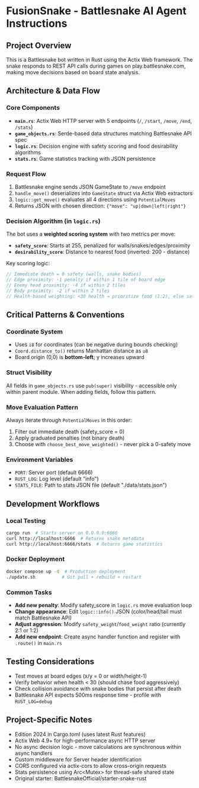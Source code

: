 # FusionSnake - Battlesnake AI Agent Instructions

## Project Overview

This is a Battlesnake bot written in Rust using the Actix Web framework. The snake responds to REST API calls during games on play.battlesnake.com, making move decisions based on board state analysis.

## Architecture & Data Flow

### Core Components

- **`main.rs`**: Actix Web HTTP server with 5 endpoints (`/`, `/start`, `/move`, `/end`, `/stats`)
- **`game_objects.rs`**: Serde-based data structures matching Battlesnake API spec
- **`logic.rs`**: Decision engine with safety scoring and food desirability algorithms
- **`stats.rs`**: Game statistics tracking with JSON persistence

### Request Flow

1. Battlesnake engine sends JSON GameState to `/move` endpoint
2. `handle_move()` deserializes into `GameState` struct via Actix Web extractors
3. `logic::get_move()` evaluates all 4 directions using `PotentialMoves`
4. Returns JSON with chosen direction: `{"move": "up|down|left|right"}`

### Decision Algorithm (in `logic.rs`)

The bot uses a **weighted scoring system** with two metrics per move:

- **`safety_score`**: Starts at 255, penalized for walls/snakes/edges/proximity
- **`desirability_score`**: Distance to nearest food (inverted: 200 - distance)

Key scoring logic:

```rust
// Immediate death = 0 safety (walls, snake bodies)
// Edge proximity: -1 penalty if within 1 tile of board edge
// Enemy head proximity: -4 if within 2 tiles
// Body proximity: -2 if within 2 tiles
// Health-based weighting: <30 health → prioritize food (1:2), else safety (2:1)
```

## Critical Patterns & Conventions

### Coordinate System

- Uses `i8` for coordinates (can be negative during bounds checking)
- `Coord.distance_to()` returns Manhattan distance as `u8`
- Board origin (0,0) is **bottom-left**; y increases upward

### Struct Visibility

All fields in `game_objects.rs` use `pub(super)` visibility - accessible only within parent module. When adding fields, follow this pattern.

### Move Evaluation Pattern

Always iterate through `PotentialMoves` in this order:

1. Filter out immediate death (safety_score = 0)
2. Apply graduated penalties (not binary death)
3. Choose with `choose_best_move_weighted()` - never pick a 0-safety move

### Environment Variables

- `PORT`: Server port (default 6666)
- `RUST_LOG`: Log level (default "info")
- `STATS_FILE`: Path to stats JSON file (default "./data/stats.json")

## Development Workflows

### Local Testing

```bash
cargo run  # Starts server on 0.0.0.0:6666
curl http://localhost:6666  # Returns snake metadata
curl http://localhost:6666/stats  # Returns game statistics
```

### Docker Deployment

```bash
docker compose up -d  # Production deployment
./update.sh          # Git pull + rebuild + restart
```

### Common Tasks

- **Add new penalty**: Modify safety_score in `logic.rs` move evaluation loop
- **Change appearance**: Edit `logic::info()` JSON (color/head/tail must match Battlesnake API)
- **Adjust aggression**: Modify `safety_weight`/`food_weight` ratio (currently 2:1 or 1:2)
- **Add new endpoint**: Create async handler function and register with `.route()` in `main.rs`

## Testing Considerations

- Test moves at board edges (x/y = 0 or width/height-1)
- Verify behavior when health < 30 (should chase food aggressively)
- Check collision avoidance with snake bodies that persist after death
- Battlesnake API expects 500ms response time - profile with `RUST_LOG=debug`

## Project-Specific Notes

- Edition 2024 in Cargo.toml (uses latest Rust features)
- Actix Web 4.9+ for high-performance async HTTP server
- No async decision logic - move calculations are synchronous within async handlers
- Custom middleware for Server header identification
- CORS configured via actix-cors to allow cross-origin requests
- Stats persistence using Arc<Mutex<GameStats>> for thread-safe shared state
- Original starter: BattlesnakeOfficial/starter-snake-rust
